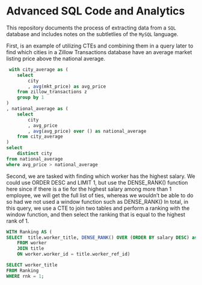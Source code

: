 # Advanced SQL Code and Analytics

This repository documents the process of extracting data from a `SQL` database and includes notes on the subtletlies of the `MySQL` language.

First, is an example of utilizing CTEs and combining them in a query later to find which cities in a Zillow Transactions database have an average market listing price above the national average.

```sql
 with city_average as (
    select 
        city 
        , avg(mkt_price) as avg_price
    from zillow_transactions z
    group by 1 
) 
, national_average as ( 
    select 
        city 
        , avg_price 
        , avg(avg_price) over () as national_average
    from city_average
) 
select 
    distinct city 
from national_average 
where avg_price > national_average
```

Second, we are tasked with finding which worker has the highest salary. We could use ORDER DESC and LIMIT 1, but use the DENSE_RANK() function here since if there is a tie for the highest salary among more than 1 employee, we will get the full list of ties, whereas we wouldn’t be able to do so had we not used a window function such as DENSE_RANK() In total, in this query, we use a CTE to join two tables and perform a ranking with the window function, and then select the ranking that is equal to the highest rank of 1. 

```sql
WITH Ranking AS (
SELECT  title.worker_title, DENSE_RANK() OVER (ORDER BY salary DESC) as rnk
    FROM worker
    JOIN title
    ON worker.worker_id = title.worker_ref_id)

SELECT worker_title
FROM Ranking
WHERE rnk = 1;
```









